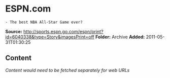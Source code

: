 # ESPN.com
	- The best NBA All-Star Game ever?

**Source:** http://sports.espn.go.com/espn/print?id=6040338&type=Story&imagesPrint=off
**Folder:** Archive
**Added:** 2011-05-31T01:30:25




## Content
*Content would need to be fetched separately for web URLs*
